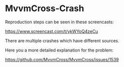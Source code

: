 # MvvmCross-Crash

Reproduction steps can be seen in these screencasts:

https://www.screencast.com/t/ykWYoQ4zeCu

There are multiple crashes which have different sources.

Here you a more detailed explanation for the problem:

https://github.com/MvvmCross/MvvmCross/issues/1539
